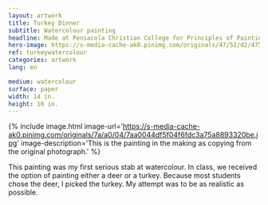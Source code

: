 ```yaml
---
layout: artwork
title: Turkey Dinner
subtitle: Watercolour painting
headline: Made at Pensacola Christian College for Principles of Painting (AR 221)
hero-image: https://s-media-cache-ak0.pinimg.com/originals/47/52/d2/4752d2494b6629bbd96c5b969af0cc38.jpg
ref: turkeywatercolour
categories: artwork
lang: en

medium: watercolour
surface: paper
width: 14 in.
height: 10 in.
---
```

{% include image.html image-url='https://s-media-cache-ak0.pinimg.com/originals/7a/a0/04/7aa0044df5f04f6fdc3a75a8893320be.jpg' image-description='This is the painting in the making as copying from the original photograph.' %}

This painting was my first serious stab at watercolour. In class, we received the option of painting either a deer or a turkey. Because most students chose the deer, I picked the turkey. My attempt was to be as realistic as possible.
